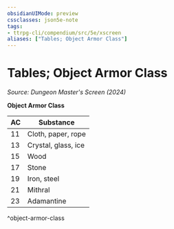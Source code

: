 ```yaml
---
obsidianUIMode: preview
cssclasses: json5e-note
tags:
- ttrpg-cli/compendium/src/5e/xscreen
aliases: ["Tables; Object Armor Class"]
---
```

# Tables; Object Armor Class
*Source: Dungeon Master's Screen (2024)* 

**Object Armor Class**

| AC | Substance |
|----|-----------|
| 11 | Cloth, paper, rope |
| 13 | Crystal, glass, ice |
| 15 | Wood |
| 17 | Stone |
| 19 | Iron, steel |
| 21 | Mithral |
| 23 | Adamantine |
^object-armor-class